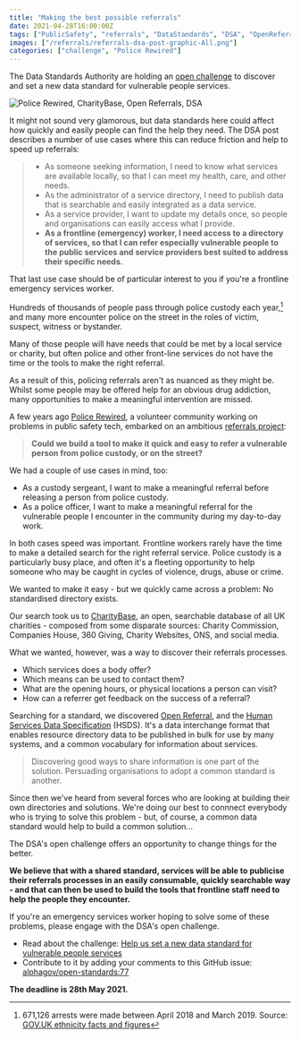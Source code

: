 ```yaml
---
title: "Making the best possible referrals"
date: 2021-04-28T16:00:00Z
tags: ["PublicSafety", "referrals", "DataStandards", "DSA", "OpenReferral", "CharityBase", "PoliceRewired"]
images: ["/referrals/referrals-dsa-post-graphic-All.png"]
categories: ["challenge", "Police Rewired"]
---
```


The Data Standards Authority are holding an [open challenge](https://dataingovernment.blog.gov.uk/2021/04/28/vulnerable-people-services-data-standard/) to discover and set a new data standard for vulnerable people services.

![Police Rewired, CharityBase, Open Referrals, DSA](/referrals/referrals-dsa-post-graphic-All.png)

It might not sound very glamorous, but data standards here could affect how quickly and easily people can find the help they need. The DSA post describes a number of use cases where this can reduce friction and help to speed up referrals:

> * As someone seeking information, I need to know what services are available locally, so that I can meet my health, care, and other needs.
> * As the administrator of a service directory, I need to publish data that is searchable and easily integrated as a data service.
> * As a service provider, I want to update my details once, so people and organisations can easily access what I provide.
> * **As a frontline (emergency) worker, I need access to a directory of services, so that I can refer especially vulnerable people to the public services and service providers best suited to address their specific needs.**

That last use case should be of particular interest to you if you're a frontline emergency services worker.

Hundreds of thousands of people pass through police custody each year,[^1] and many more encounter police on the street in the roles of victim, suspect, witness or bystander.

Many of those people will have needs that could be met by a local service or charity, but often police and other front-line services do not have the time or the tools to make the right referral.

[^1]: 671,126 arrests were made between April 2018 and March 2019. Source: [GOV.UK ethnicity facts and figures](https://www.ethnicity-facts-figures.service.gov.uk/crime-justice-and-the-law/policing/number-of-arrests/latest#main-facts-and-figures)

As a result of this, policing referrals aren't as nuanced as they might be. Whilst some people may be offered help for an obvious drug addiction, many opportunities to make a meaningful intervention are missed.

A few years ago [Police Rewired](https://policerewired.org), a volunteer community working on problems in public safety tech, embarked on an ambitious [referrals project](https://www.policecoders.org/home/projects/001-referrals-tool):

> **Could we build a tool to make it quick and easy to refer a vulnerable person from police custody, or on the street?**

We had a couple of use cases in mind, too:

* As a custody sergeant, I want to make a meaningful referral before releasing a person from police custody.
* As a police officer, I want to make a meaningful referral for the vulnerable people I encounter in the community during my day-to-day work.

In both cases speed was important. Frontline workers rarely have the time to make a detailed search for the right referral service. Police custody is a particularly busy place, and often it's a fleeting opportunity to help someone who may be caught in cycles of violence, drugs, abuse or crime.

We wanted to make it easy - but we quickly came across a problem: No standardised directory exists.

Our search took us to [CharityBase](https://charitybase.uk/), an open, searchable database of all UK charities - composed from some disparate sources: Charity Commission, Companies House, 360 Giving, Charity Websites, ONS, and social media.

What we wanted, however, was a way to discover their referrals processes.

* Which services does a body offer?
* Which means can be used to contact them?
* What are the opening hours, or physical locations a person can visit?
* How can a referrer get feedback on the success of a referral?

Searching for a standard, we discovered [Open Referral](https://openreferral.org/), and the [Human Services Data Specification](https://openreferral.org/faqs/what-is-the-human-service-data-specification-hsds/) (HSDS). It's a data interchange format that enables resource directory data to be published in bulk for use by many systems, and a common vocabulary for information about services.

> Discovering good ways to share information is one part of the solution. Persuading organisations to adopt a common standard is another.

Since then we've heard from several forces who are looking at building their own directories and solutions. We're doing our best to connnect everybody who is trying to solve this problem - but, of course, a common data standard would help to build a common solution...

The DSA's open challenge offers an opportunity to change things for the better.

**We believe that with a shared standard, services will be able to publicise their referrals processes in an easily consumable, quickly searchable way - and that can then be used to build the tools that frontline staff need to help the people they encounter.**

If you're an emergency services worker hoping to solve some of these problems, please engage with the DSA's open challenge.

* Read about the challenge: [Help us set a new data standard for vulnerable people services](https://dataingovernment.blog.gov.uk/2021/04/28/vulnerable-people-services-data-standard/)
* Contribute to it by adding your comments to this GitHub issue: [alphagov/open-standards:77](https://github.com/alphagov/open-standards/issues/77)

**The deadline is 28th May 2021.**

